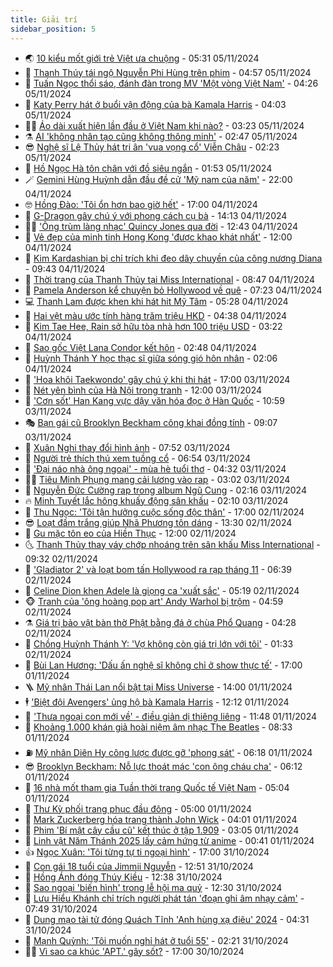 ```yaml
---
title: Giải trí
sidebar_position: 5
---
```


<!-- vnexpress-giai-tri:START -->
- 🌏 [10 kiểu mốt giới trẻ Việt ưa chuộng](https://vnexpress.net/10-kieu-mot-gioi-tre-viet-ua-chuong-4812333.html) - 05:31 05/11/2024
- 💫 [Thanh Thúy tái ngộ Nguyễn Phi Hùng trên phim](https://vnexpress.net/thanh-thuy-tai-ngo-nguyen-phi-hung-tren-phim-4812155.html) - 04:57 05/11/2024
- 🌮 [Tuấn Ngọc thổi sáo, đánh đàn trong MV &#39;Một vòng Việt Nam&#39;](https://vnexpress.net/tuan-ngoc-thoi-sao-danh-dan-trong-mv-mot-vong-viet-nam-4812239.html) - 04:26 05/11/2024
- 🧠 [Katy Perry hát ở buổi vận động của bà Kamala Harris](https://vnexpress.net/katy-perry-hat-o-buoi-van-dong-cua-ba-kamala-harris-4812237.html) - 04:03 05/11/2024
- 👨‍🏫 [Áo dài xuất hiện lần đầu ở Việt Nam khi nào?](https://vnexpress.net/ao-dai-xuat-hien-lan-dau-o-viet-nam-khi-nao-4812045.html) - 03:23 05/11/2024
- ⚗️ [AI &#39;không nhân tạo cũng không thông minh&#39;](https://vnexpress.net/ai-khong-nhan-tao-cung-khong-thong-minh-4812217.html) - 02:47 05/11/2024
- 😎 [Nghệ sĩ Lệ Thủy hát tri ân &#39;vua vọng cổ&#39; Viễn Châu](https://vnexpress.net/nghe-si-le-thuy-hat-tri-an-vua-vong-co-vien-chau-4812113.html) - 02:23 05/11/2024
- 🫣 [Hồ Ngọc Hà tôn chân với đồ siêu ngắn](https://vnexpress.net/ho-ngoc-ha-ton-chan-voi-do-sieu-ngan-4811793.html) - 01:53 05/11/2024
- 🪄 [Gemini Hùng Huỳnh dẫn đầu đề cử &#39;Mỹ nam của năm&#39;](https://vnexpress.net/gemini-hung-huynh-dan-dau-de-cu-my-nam-cua-nam-4812056.html) - 22:00 04/11/2024
- 🤓 [Hồng Đào: &#39;Tôi ổn hơn bao giờ hết&#39;](https://vnexpress.net/hong-dao-toi-on-hon-bao-gio-het-4811976.html) - 17:00 04/11/2024
- 🫶 [G-Dragon gây chú ý với phong cách cụ bà](https://vnexpress.net/g-dragon-gay-chu-y-voi-phong-cach-cu-ba-4811980.html) - 14:13 04/11/2024
- 🧑‍🏫 [&#39;Ông trùm làng nhạc&#39; Quincy Jones qua đời](https://vnexpress.net/ong-trum-lang-nhac-quincy-jones-qua-doi-4812096.html) - 12:43 04/11/2024
- 🦄 [Vẻ đẹp của minh tinh Hong Kong &#39;được khao khát nhất&#39;](https://vnexpress.net/ve-dep-cua-minh-tinh-hong-kong-duoc-khao-khat-nhat-4812007.html) - 12:00 04/11/2024
- 💫 [Kim Kardashian bị chỉ trích khi đeo dây chuyền của công nương Diana](https://vnexpress.net/kim-kardashian-bi-chi-trich-khi-deo-day-chuyen-cua-cong-nuong-diana-4811902.html) - 09:43 04/11/2024
- 🎊 [Thời trang của Thanh Thủy tại Miss International](https://vnexpress.net/thoi-trang-cua-thanh-thuy-tai-miss-international-4811791.html) - 08:47 04/11/2024
- 👹 [Pamela Anderson kể chuyện bỏ Hollywood về quê](https://vnexpress.net/pamela-anderson-ke-chuyen-bo-hollywood-ve-que-4811771.html) - 07:23 04/11/2024
- 💻 [Thanh Lam được khen khi hát hit Mỹ Tâm](https://vnexpress.net/thanh-lam-duoc-khen-khi-hat-hit-my-tam-4811818.html) - 05:28 04/11/2024
- 🤡 [Hai vệt màu ước tính hàng trăm triệu HKD](https://vnexpress.net/hai-vet-mau-uoc-tinh-hang-tram-trieu-hkd-4811826.html) - 04:38 04/11/2024
- 🥰 [Kim Tae Hee, Rain sở hữu tòa nhà hơn 100 triệu USD](https://vnexpress.net/kim-tae-hee-rain-so-huu-toa-nha-hon-100-trieu-usd-4811785.html) - 03:22 04/11/2024
- 🚀 [Sao gốc Việt Lana Condor kết hôn](https://vnexpress.net/sao-goc-viet-lana-condor-ket-hon-4811748.html) - 02:48 04/11/2024
- 📝 [Huỳnh Thánh Y học thạc sĩ giữa sóng gió hôn nhân](https://vnexpress.net/huynh-thanh-y-hoc-thac-si-giua-song-gio-hon-nhan-4811732.html) - 02:06 04/11/2024
- 🐲 [&#39;Hoa khôi Taekwondo&#39; gây chú ý khi thi hát](https://vnexpress.net/hoa-khoi-taekwondo-gay-chu-y-khi-thi-hat-4811621.html) - 17:00 03/11/2024
- 🎃 [Nét yên bình của Hà Nội trong tranh](https://vnexpress.net/net-yen-binh-cua-ha-noi-trong-tranh-4811604.html) - 12:00 03/11/2024
- 🤠 [&#39;Cơn sốt&#39; Han Kang vực dậy văn hóa đọc ở Hàn Quốc](https://vnexpress.net/con-sot-han-kang-vuc-day-van-hoa-doc-o-han-quoc-4811548.html) - 10:59 03/11/2024
- 🎭 [Bạn gái cũ Brooklyn Beckham công khai đồng tính](https://vnexpress.net/ban-gai-cu-brooklyn-beckham-cong-khai-dong-tinh-4811616.html) - 09:07 03/11/2024
- 🧰 [Xuân Nghi thay đổi hình ảnh](https://vnexpress.net/xuan-nghi-thay-doi-hinh-anh-4811585.html) - 07:52 03/11/2024
- 🦍 [Người trẻ thích thú xem tuồng cổ](https://vnexpress.net/nguoi-tre-thich-thu-xem-tuong-co-4811571.html) - 06:54 03/11/2024
- 🌝 [&#39;Đại náo nhà ông ngoại&#39; - mùa hè tuổi thơ](https://vnexpress.net/dai-nao-nha-ong-ngoai-mua-he-tuoi-tho-4809331.html) - 04:32 03/11/2024
- 🧑‍💻 [Tiêu Minh Phụng mang cải lương vào rap](https://vnexpress.net/tieu-minh-phung-mang-cai-luong-vao-rap-4811528.html) - 03:02 03/11/2024
- 🥸 [Nguyễn Đức Cường rap trong album Ngũ Cung](https://vnexpress.net/nguyen-duc-cuong-rap-trong-album-ngu-cung-4811525.html) - 02:16 03/11/2024
- 🔥 [Minh Tuyết lắc hông khuấy động sân khấu](https://vnexpress.net/minh-tuyet-lac-hong-khuay-dong-san-khau-4811494.html) - 02:10 03/11/2024
- 🐎 [Thu Ngọc: &#39;Tôi tận hưởng cuộc sống độc thân&#39;](https://vnexpress.net/thu-ngoc-toi-tan-huong-cuoc-song-doc-than-4811013.html) - 17:00 02/11/2024
- 😎 [Loạt đầm trắng giúp Nhã Phương tôn dáng](https://vnexpress.net/loat-dam-trang-giup-nha-phuong-ton-dang-4811302.html) - 13:30 02/11/2024
- 🦄 [Gu mặc tôn eo của Hiền Thục](https://vnexpress.net/gu-mac-ton-eo-cua-hien-thuc-4808329.html) - 12:00 02/11/2024
- 🌜 [Thanh Thủy thay váy chớp nhoáng trên sân khấu Miss International](https://vnexpress.net/thanh-thuy-thay-vay-chop-nhoang-tren-san-khau-miss-international-4811400.html) - 09:32 02/11/2024
- 🚦 [&#39;Gladiator 2&#39; và loạt bom tấn Hollywood ra rạp tháng 11](https://vnexpress.net/gladiator-2-va-loat-bom-tan-hollywood-ra-rap-thang-11-4810696.html) - 06:39 02/11/2024
- 🧐 [Celine Dion khen Adele là giọng ca &#39;xuất sắc&#39;](https://vnexpress.net/celine-dion-khen-adele-la-giong-ca-xuat-sac-4811338.html) - 05:19 02/11/2024
- 🐵 [Tranh của &#39;ông hoàng pop art&#39; Andy Warhol bị trộm](https://vnexpress.net/tranh-cua-ong-hoang-pop-art-andy-warhol-bi-trom-4811313.html) - 04:59 02/11/2024
- ⚗️ [Giá trị bảo vật bàn thờ Phật bằng đá ở chùa Phổ Quang](https://vnexpress.net/gia-tri-bao-vat-ban-tho-phat-bang-da-o-chua-pho-quang-4807856.html) - 04:28 02/11/2024
- 👺 [Chồng Huỳnh Thánh Y: &#39;Vợ không còn giá trị lớn với tôi&#39;](https://vnexpress.net/chong-huynh-thanh-y-vo-khong-con-gia-tri-lon-voi-toi-4811086.html) - 01:33 02/11/2024
- 🌊 [Bùi Lan Hương: &#39;Dấu ấn nghệ sĩ không chỉ ở show thực tế&#39;](https://vnexpress.net/bui-lan-huong-dau-an-nghe-si-khong-chi-o-show-thuc-te-4806599.html) - 17:00 01/11/2024
- 🪜 [Mỹ nhân Thái Lan nổi bật tại Miss Universe](https://vnexpress.net/my-nhan-thai-lan-noi-bat-tai-miss-universe-4810663.html) - 14:00 01/11/2024
- 🕴 [&#39;Biệt đội Avengers&#39; ủng hộ bà Kamala Harris](https://vnexpress.net/biet-doi-avengers-ung-ho-ba-kamala-harris-4811094.html) - 12:12 01/11/2024
- 💃 [&#39;Thưa ngoại con mới về&#39; - điều giản dị thiêng liêng](https://vnexpress.net/thua-ngoai-con-moi-ve-dieu-gian-di-thieng-lieng-4811196.html) - 11:48 01/11/2024
- 🦄 [Khoảng 1.000 khán giả hoài niệm âm nhạc The Beatles](https://vnexpress.net/khoang-1-000-khan-gia-hoai-niem-am-nhac-the-beatles-4810988.html) - 08:33 01/11/2024
- ⛽️ [Mỹ nhân Diên Hy công lược được gỡ &#39;phong sát&#39;](https://vnexpress.net/my-nhan-dien-hy-cong-luoc-duoc-go-phong-sat-4811061.html) - 06:18 01/11/2024
- 😎 [Brooklyn Beckham: Nỗ lực thoát mác &#39;con ông cháu cha&#39;](https://vnexpress.net/brooklyn-beckham-no-luc-thoat-mac-con-ong-chau-cha-4810917.html) - 06:12 01/11/2024
- 🌊 [16 nhà mốt tham gia Tuần thời trang Quốc tế Việt Nam](https://vnexpress.net/16-nha-mot-tham-gia-tuan-thoi-trang-quoc-te-viet-nam-4810946.html) - 05:04 01/11/2024
- 🐲 [Thư Kỳ phối trang phục đầu đông](https://vnexpress.net/thu-ky-phoi-trang-phuc-dau-dong-4810018.html) - 05:00 01/11/2024
- 💂 [Mark Zuckerberg hóa trang thành John Wick](https://vnexpress.net/mark-zuckerberg-hoa-trang-thanh-john-wick-4810970.html) - 04:01 01/11/2024
- 🙉 [Phim &#39;Bí mật cây cầu cũ&#39; kết thúc ở tập 1.909](https://vnexpress.net/phim-bi-mat-cay-cau-cu-ket-thuc-o-tap-1-909-4810908.html) - 03:05 01/11/2024
- 💪 [Linh vật Năm Thánh 2025 lấy cảm hứng từ anime](https://vnexpress.net/linh-vat-nam-thanh-2025-lay-cam-hung-tu-anime-4810302.html) - 00:41 01/11/2024
- 👍 [Ngọc Xuân: &#39;Tôi từng tự ti ngoại hình&#39;](https://vnexpress.net/ngoc-xuan-toi-tung-tu-ti-ngoai-hinh-4809202.html) - 17:00 31/10/2024
- 💪 [Con gái 18 tuổi của Jimmii Nguyễn](https://vnexpress.net/con-gai-18-tuoi-cua-jimmii-nguyen-4810276.html) - 12:51 31/10/2024
- 💄 [Hồng Ánh đóng Thúy Kiều](https://vnexpress.net/hong-anh-dong-thuy-kieu-4810782.html) - 12:38 31/10/2024
- 🦩 [Sao ngoại &#39;biến hình&#39; trong lễ hội ma quỷ](https://vnexpress.net/sao-ngoai-bien-hinh-trong-le-hoi-ma-quy-4810606.html) - 12:30 31/10/2024
- 🥸 [Lưu Hiểu Khánh chỉ trích người phát tán &#39;đoạn ghi âm nhạy cảm&#39;](https://vnexpress.net/luu-hieu-khanh-chi-trich-nguoi-phat-tan-doan-ghi-am-nhay-cam-4810674.html) - 07:49 31/10/2024
- 🧰 [Dung mạo tài tử đóng Quách Tĩnh &#39;Anh hùng xạ điêu&#39; 2024](https://vnexpress.net/dung-mao-tai-tu-dong-quach-tinh-anh-hung-xa-dieu-2024-4810514.html) - 04:31 31/10/2024
- 💼 [Mạnh Quỳnh: &#39;Tôi muốn nghỉ hát ở tuổi 55&#39;](https://vnexpress.net/manh-quynh-toi-muon-nghi-hat-o-tuoi-55-4809596.html) - 02:21 31/10/2024
- 🧑‍💻 [Vì sao ca khúc &#39;APT.&#39; gây sốt?](https://vnexpress.net/vi-sao-ca-khuc-apt-gay-sot-4808768.html) - 17:00 30/10/2024<!-- vnexpress-giai-tri:END -->
